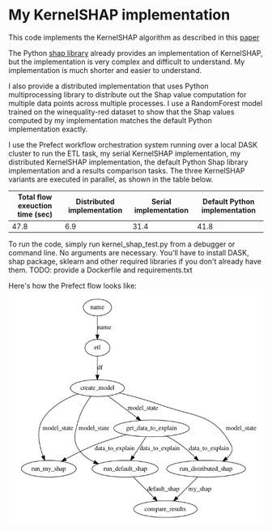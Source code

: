 # My KernelSHAP implementation

This code implements the KernelSHAP algorithm as described in this [paper](https://arxiv.org/pdf/1705.07874.pdf) 

The Python [shap library](https://github.com/slundberg/shap) already provides an implementation of KernelSHAP, but the implementation is very complex and difficult to understand. My implementation is much shorter and easier to understand. 

I also provide a distributed implementation that uses Python multiprocessing library to distribute out the Shap value computation for multiple data points across multiple processes. I use a RandomForest model trained on the winequality-red dataset to show that the Shap values computed by my implementation matches the default Python implementation exactly.

I use the Prefect workflow orchestration system running over a local DASK cluster to run the ETL task, my serial KernelSHAP implementation, my distributed KernelSHAP implementation, the default Python Shap library implementation and a results comparison tasks. The three KernelSHAP variants are executed in parallel, as shown in the table below.


Total flow exeuction time (sec) | Distributed implementation | Serial implementation | Default Python implementation 
--- | --- | --- | ---
47.8 | 6.9 | 31.4 | 41.8

To run the code, simply run kernel_shap_test.py from a debugger or command line. No arguments are necessary. You'll have to install DASK, shap package, sklearn and other required libraries if you don't already have them. 
TODO: provide a Dockerfile and requirements.txt

Here's how the Prefect flow looks like:
![](images/prefect_flow.png)